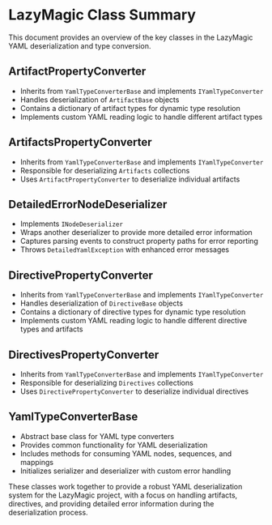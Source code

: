 # LazyMagic Class Summary

This document provides an overview of the key classes in the LazyMagic YAML deserialization and type conversion.

## ArtifactPropertyConverter

- Inherits from `YamlTypeConverterBase` and implements `IYamlTypeConverter`
- Handles deserialization of `ArtifactBase` objects
- Contains a dictionary of artifact types for dynamic type resolution
- Implements custom YAML reading logic to handle different artifact types

## ArtifactsPropertyConverter

- Inherits from `YamlTypeConverterBase` and implements `IYamlTypeConverter`
- Responsible for deserializing `Artifacts` collections
- Uses `ArtifactPropertyConverter` to deserialize individual artifacts

## DetailedErrorNodeDeserializer

- Implements `INodeDeserializer`
- Wraps another deserializer to provide more detailed error information
- Captures parsing events to construct property paths for error reporting
- Throws `DetailedYamlException` with enhanced error messages

## DirectivePropertyConverter

- Inherits from `YamlTypeConverterBase` and implements `IYamlTypeConverter`
- Handles deserialization of `DirectiveBase` objects
- Contains a dictionary of directive types for dynamic type resolution
- Implements custom YAML reading logic to handle different directive types and artifacts

## DirectivesPropertyConverter

- Inherits from `YamlTypeConverterBase` and implements `IYamlTypeConverter`
- Responsible for deserializing `Directives` collections
- Uses `DirectivePropertyConverter` to deserialize individual directives

## YamlTypeConverterBase

- Abstract base class for YAML type converters
- Provides common functionality for YAML deserialization
- Includes methods for consuming YAML nodes, sequences, and mappings
- Initializes serializer and deserializer with custom error handling

These classes work together to provide a robust YAML deserialization system for the LazyMagic project, with a focus on handling artifacts, directives, and providing detailed error information during the deserialization process.